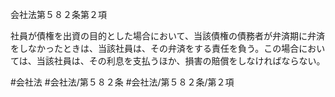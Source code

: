 会社法第５８２条第２項

社員が債権を出資の目的とした場合において、当該債権の債務者が弁済期に弁済をしなかったときは、当該社員は、その弁済をする責任を負う。この場合においては、当該社員は、その利息を支払うほか、損害の賠償をしなければならない。

#会社法
#会社法/第５８２条
#会社法/第５８２条/第２項
